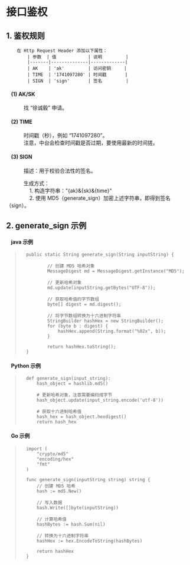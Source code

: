 # 接口鉴权

## 1. 鉴权规则
	    在 Http Request Header 添加以下属性：
            | 参数  | 值            | 说明         |
            |-------|--------------|-------------|
            | AK    | 'ak'         | 访问密钥     |
            | TIME  | '1741097280' | 时间戳       |
            | SIGN  | 'sign'       | 签名         |

#### &nbsp;&nbsp;&nbsp;&nbsp;(1) AK/SK
&nbsp;&nbsp;&nbsp;&nbsp;&nbsp;&nbsp;&nbsp;&nbsp;&nbsp;&nbsp;&nbsp;&nbsp;找 “徐诚毅” 申请。

#### &nbsp;&nbsp;&nbsp;&nbsp;(2) TIME
&nbsp;&nbsp;&nbsp;&nbsp;&nbsp;&nbsp;&nbsp;&nbsp;&nbsp;&nbsp;&nbsp;&nbsp;时间戳（秒），例如 “1741097280”。<br>
&nbsp;&nbsp;&nbsp;&nbsp;&nbsp;&nbsp;&nbsp;&nbsp;&nbsp;&nbsp;&nbsp;&nbsp;注意，中台会检查时间戳是否过期，要使用最新的时间搓。

#### &nbsp;&nbsp;&nbsp;&nbsp;(3) SIGN
&nbsp;&nbsp;&nbsp;&nbsp;&nbsp;&nbsp;&nbsp;&nbsp;&nbsp;&nbsp;&nbsp;&nbsp;描述：用于校验合法性的签名。

&nbsp;&nbsp;&nbsp;&nbsp;&nbsp;&nbsp;&nbsp;&nbsp;&nbsp;&nbsp;&nbsp;&nbsp;生成方式：
<br>&nbsp;&nbsp;&nbsp;&nbsp;&nbsp;&nbsp;&nbsp;&nbsp;&nbsp;&nbsp;&nbsp;&nbsp;&nbsp;&nbsp;&nbsp;&nbsp;1. 构造字符串："{ak}&{sk}&{time}"
<br>&nbsp;&nbsp;&nbsp;&nbsp;&nbsp;&nbsp;&nbsp;&nbsp;&nbsp;&nbsp;&nbsp;&nbsp;&nbsp;&nbsp;&nbsp;&nbsp;2. 使用 MD5（generate_sign）加密上述字符串，即得到签名（sign）。

## 2. generate_sign 示例

####  &nbsp;&nbsp;&nbsp;&nbsp;java 示例
>		public static String generate_sign(String inputString) {
>
>	            // 创建 MD5 哈希对象
>	            MessageDigest md = MessageDigest.getInstance("MD5");
>
>	            // 更新哈希对象
>	            md.update(inputString.getBytes("UTF-8"));
>
>	            // 获取哈希值的字节数组
>	            byte[] digest = md.digest();
>	
>	            // 将字节数组转换为十六进制字符串
>	            StringBuilder hashHex = new StringBuilder();
>	            for (byte b : digest) {
>	                hashHex.append(String.format("%02x", b));
>	            }
>	
>	            return hashHex.toString();
>	    }
>
####  &nbsp;&nbsp;&nbsp;&nbsp;Python 示例
>		def generate_sign(input_string):
>		    hash_object = hashlib.md5()
>		
>		    # 更新哈希对象，注意需要编码成字节
>		    hash_object.update(input_string.encode('utf-8'))
>		
>		    # 获取十六进制哈希值
>		    hash_hex = hash_object.hexdigest()
>		    return hash_hex
>
>
####  &nbsp;&nbsp;&nbsp;&nbsp;Go 示例
>		import (
>			"crypto/md5"
>			"encoding/hex"
>			"fmt"
>		)
>		
>		func generate_sign(inputString string) string {
>			// 创建 MD5 哈希
>			hash := md5.New()
>		
>			// 写入数据
>			hash.Write([]byte(inputString))
>		
>			// 计算哈希值
>			hashBytes := hash.Sum(nil)
>		
>			// 转换为十六进制字符串
>			hashHex := hex.EncodeToString(hashBytes)
>		
>			return hashHex
>		}